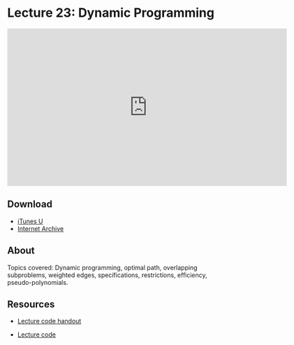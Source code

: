 # Lecture 23: Dynamic Programming

<iframe width="640" height="360" src="http://www.youtube.com/embed/lFngfmE9RCc?feature=player_detailpage" frameborder="0" allowfullscreen></iframe>

## Download

- [iTunes U](http://itunes.apple.com/us/itunes-u/lecture-23-dynamic-programming/id499270153?i=110101052)
- [Internet Archive](http://www.archive.org/download/MIT6.00SCS11/MIT6_00SCS11_lec23_300k.mp4)

## About

Topics covered: Dynamic programming, optimal path, overlapping subproblems, weighted edges, specifications, restrictions, efficiency, pseudo-polynomials.



## Resources

- [Lecture code handout](http://ocw.mit.edu/courses/electrical-engineering-and-computer-science/6-00sc-introduction-to-computer-science-and-programming-spring-2011/unit-3/lecture-23-dynamic-programming/MIT6_00SCS11_lec23.pdf)

- [Lecture code](http://ocw.mit.edu/courses/electrical-engineering-and-computer-science/6-00sc-introduction-to-computer-science-and-programming-spring-2011/unit-3/lecture-23-dynamic-programming/lec23.py)



